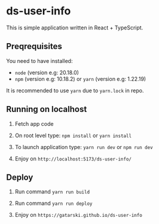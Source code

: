 # ds-user-info

This is simple application written in React + TypeScript.

## Preqrequisites

You need to have installed:

- `node` (version e.g: 20.18.0)
- `npm` (version e.g: 10.18.2) or `yarn` (version e.g: 1.22.19)

It is recommended to use `yarn` due to `yarn.lock` in repo.

## Running on localhost

1. Fetch app code

2. On root level type: `npm install` or `yarn install`

3. To launch application type: `yarn run dev` or `npm run dev`

4. Enjoy on `http://localhost:5173/ds-user-info/`

## Deploy

1. Run command `yarn run build`

2. Run command `yarn run deploy`

3. Enjoy on `https://gatarski.github.io/ds-user-info`
